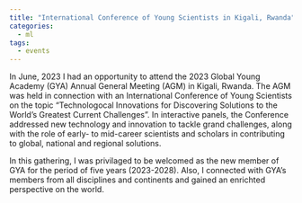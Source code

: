 ```yaml
---
title: "International Conference of Young Scientists in Kigali, Rwanda"
categories:
  - ml
tags:
  - events
---
```

In June, 2023 I had an opportunity to attend the 2023 Global Young Academy (GYA) Annual General Meeting (AGM) in Kigali, Rwanda. The AGM was held in connection with an International Conference of Young Scientists on the topic “Technologocal Innovations for Discovering Solutions to the World’s Greatest Current Challenges”. In interactive panels, the Conference addressed new technology and innovation to tackle grand challenges, along with the role of early- to mid-career scientists and scholars in contributing to global, national and regional solutions.
<img src="/assets/images/GYA1.jpg" class="align-center" alt="">  

In this gathering, I was privilaged to be welcomed as the new member of GYA for the period of five years (2023-2028). Also, I connected with GYA’s members from all disciplines and continents and gained an enrichted perspective on the world.

<img src="/assets/images/GYA2.jpg" class="align-center" alt="">  
